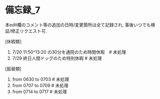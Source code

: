 # 備忘録_7
本edit欄のコメント等の追加の日時/変更箇所は全て記録され,
事後いつでも検証/修正リクエスト可. 

[休暇類］
1) 7/20 11:50^13:20 の30分を通院のため時間休暇　# 未処理
2) 7/29 終日人間ドッグのため特別休暇            # 未処理

[振替類]
1) from 0630 to 0703 # 未処理
2) from 0707 to 0709 # 未処理
3) from 0714 to 0717 # 未処理

